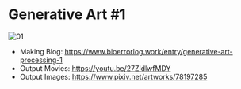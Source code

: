# Generative Art #1
![01](https://cdn-ak.f.st-hatena.com/images/fotolife/B/BioErrorLog/20191208/20191208205449.png) 

- Making Blog: https://www.bioerrorlog.work/entry/generative-art-processing-1
- Output Movies: https://youtu.be/27ZldlwfMDY
- Output Images: https://www.pixiv.net/artworks/78197285
